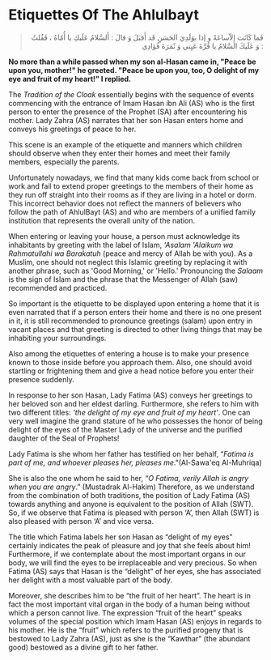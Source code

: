 Etiquettes Of The Ahlulbayt
===========================

<blockquote dir="rtl">
  <p>
فَما كَانَت إِلاّساعَةً و إذا بوَلَدِيَ الحَسَنِ قَد أَقبَلَ وَ قالَ :
أَلسَّلامُ عَلَيكِ يا أُمّاهُ ، فَقُلتُ : وَ عَلَيكَ السَّلامُ يا
قُرَّةَ عَيِني وَ ثَمَرَةَ فُؤادِي
  </p>
</blockquote>

**No more than a while passed when my son al-Hasan came in, "Peace be
upon you, mother!" he greeted. "Peace be upon you, too, O delight of my
eye and fruit of my heart!" I replied.**

The *Tradition of the Cloak* essentially begins with the sequence of
events commencing with the entrance of Imam Hasan ibn Ali (AS) who is
the first person to enter the presence of the Prophet (SA) after
encountering his mother. Lady Zahra (AS) narrates that her son Hasan
enters home and conveys his greetings of peace to her.

This scene is an example of the etiquette and manners which children
should observe when they enter their homes and meet their family
members, especially the parents.

Unfortunately nowadays, we find that many kids come back from school or
work and fail to extend proper greetings to the members of their home as
they run off straight into their rooms as if they are living in a hotel
or dorm. This incorrect behavior does not reflect the manners of
believers who follow the path of AhlulBayt (AS) and who are members of a
unified family institution that represents the overall unity of the
nation.

When entering or leaving your house, a person must acknowledge its
inhabitants by greeting with the label of Islam, *'Asalam 'Alaikum wa
Rahmatullahi wa Barakatuh* (peace and mercy of Allah be with you). As a
Muslim, one should not neglect this Islamic greeting by replacing it
with another phrase, such as 'Good Morning,' or 'Hello.' Pronouncing the
*Salaam* is the sign of Islam and the phrase that the Messenger of Allah
(saw) recommended and practiced.

So important is the etiquette to be displayed upon entering a home that
it is even narrated that if a person enters their home and there is no
one present in it, it is still recommended to pronounce greetings
(salam) upon entry in vacant places and that greeting is directed to
other living things that may be inhabiting your surroundings.

Also among the etiquettes of entering a house is to make your presence
known to those inside before you approach them. Also, one should avoid
startling or frightening them and give a head notice before you enter
their presence suddenly.

In response to her son Hasan, Lady Fatima (AS) conveys her greetings to
her beloved son and her eldest darling. Furthermore, she refers to him
with two different titles: *‘the delight of my eye and fruit of my
heart’*. One can very well imagine the grand stature of he who possesses
the honor of being delight of the eyes of the Master Lady of the
universe and the purified daughter of the Seal of Prophets!

Lady Fatima is she whom her father has testified on her behalf, “*Fatima
is part of me, and whoever pleases her, pleases me*."(Al-Sawa'eq
Al-Muhriqa)

She is also the one whom he said to her, “*O Fatima, verily Allah is
angry when you are angry*.” (Mustadrak Al-Hakim) Therefore, as we
understand from the combination of both traditions, the position of Lady
Fatima (AS) towards anything and anyone is equivalent to the position of
Allah (SWT). So, if we observe that Fatima is pleased with person ‘A’,
then Allah (SWT) is also pleased with person ‘A’ and vice versa.

The title which Fatima labels her son Hasan as “delight of my eyes”
certainly indicates the peak of pleasure and joy that she feels about
him! Furthermore, if we contemplate about the most important organs in
our body, we will find the eyes to be irreplaceable and very precious.
So when Fatima (AS) says that Hasan is the “delight” of her eyes, she
has associated her delight with a most valuable part of the body.

Moreover, she describes him to be “the fruit of her heart”. The heart is
in fact the most important vital organ in the body of a human being
without which a person cannot live. The expression “fruit of the heart”
speaks volumes of the special position which Imam Hasan (AS) enjoys in
regards to his mother. He is the “fruit” which refers to the purified
progeny that is bestowed to Lady Zahra (AS), just as she is the
“Kawthar” (the abundant good) bestowed as a divine gift to her father.


